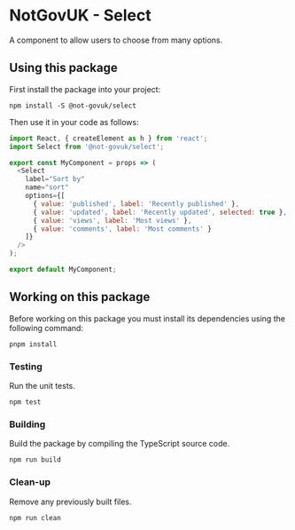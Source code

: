 NotGovUK - Select
=================

A component to allow users to choose from many options.


Using this package
------------------

First install the package into your project:

```shell
npm install -S @not-govuk/select
```

Then use it in your code as follows:

```js
import React, { createElement as h } from 'react';
import Select from '@not-govuk/select';

export const MyComponent = props => (
  <Select
    label="Sort by"
    name="sort"
    options={[
      { value: 'published', label: 'Recently published' },
      { value: 'updated', label: 'Recently updated', selected: true },
      { value: 'views', label: 'Most views' },
      { value: 'comments', label: 'Most comments' }
    ]}
  />
);

export default MyComponent;
```


Working on this package
-----------------------

Before working on this package you must install its dependencies using
the following command:

```shell
pnpm install
```


### Testing

Run the unit tests.

```shell
npm test
```


### Building

Build the package by compiling the TypeScript source code.

```shell
npm run build
```


### Clean-up

Remove any previously built files.

```shell
npm run clean
```
